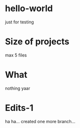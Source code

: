 # hello-world
just for testing

# Size of projects
max 5 files

# What
nothing yaar

# Edits-1
ha ha... created one more branch...